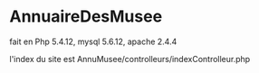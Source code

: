 AnnuaireDesMusee
================

fait en Php 5.4.12, mysql 5.6.12, apache 2.4.4


l'index du site est AnnuMusee/controlleurs/indexControlleur.php
